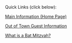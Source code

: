 Quick Links (click below):

[Main Information (Home Page)](/index)

[Out of Town Guest Information](/outOfTown)

[What is a Bat Mitzvah?](/whatIsBatMitzvah)
